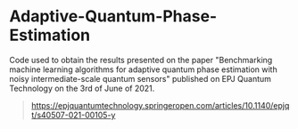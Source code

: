 # Adaptive-Quantum-Phase-Estimation

Code used to obtain the results presented on the paper "Benchmarking machine learning algorithms for adaptive quantum phase estimation with noisy intermediate-scale quantum sensors" published on EPJ Quantum Technology on the 3rd of June of 2021.


> https://epjquantumtechnology.springeropen.com/articles/10.1140/epjqt/s40507-021-00105-y
